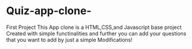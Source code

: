 # Quiz-app-clone-
First Project
This App clone is a HTML,CSS,and Javascript base project
Created with simple functinalities and further you can add your questions that you want to add by just a simple Modifications!

